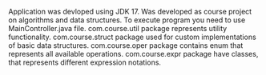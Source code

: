 Application was devloped using JDK 17. Was developed as course project on algorithms and data structures.
To execute program you need to use MainController.java file.
com.course.util package represents utility functionality.
com.course.struct package used for custom implementations of basic data structures.
com.course.oper package contains enum that represents all available operations.
com.course.expr package have classes, that represents different expression notations.
